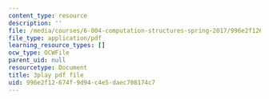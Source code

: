 ```yaml
---
content_type: resource
description: ''
file: /media/courses/6-004-computation-structures-spring-2017/996e2f12674f9d94c4e5daec708174c7_-bWtembpQjU.pdf
file_type: application/pdf
learning_resource_types: []
ocw_type: OCWFile
parent_uid: null
resourcetype: Document
title: 3play pdf file
uid: 996e2f12-674f-9d94-c4e5-daec708174c7
---
```

